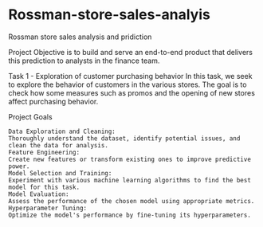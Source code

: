 # Rossman-store-sales-analyis
Rossman store sales analysis and pridiction

Project Objective is to build and serve an end-to-end product that delivers this prediction to analysts in the finance team.

Task 1 - Exploration of customer purchasing behavior
In this task, we seek to explore the behavior of customers in the various stores. The goal is to check how some measures such as promos and the opening of new stores affect purchasing behavior.

Project Goals

    Data Exploration and Cleaning:
    Thoroughly understand the dataset, identify potential issues, and clean the data for analysis.
    Feature Engineering: 
    Create new features or transform existing ones to improve predictive power.
    Model Selection and Training: 
    Experiment with various machine learning algorithms to find the best model for this task.
    Model Evaluation:
    Assess the performance of the chosen model using appropriate metrics.
    Hyperparameter Tuning: 
    Optimize the model's performance by fine-tuning its hyperparameters.

